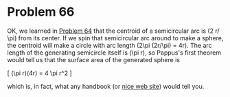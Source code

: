 # Problem 66 #

OK, we learned in [Problem 64][1] that the centroid of a semicircular arc is \(2 r/ \pi\) from its center. If we spin that semicircular arc around to make a sphere, the centroid will make a circle with arc length \(2\pi (2r/\pi) = 4r\). The arc length of the generating semicircle itself is \(\pi r\), so Pappus's first theorem would tell us that the surface area of the generated sphere is

\[ (\pi r)(4r) = 4 \pi r^2 \]

which is, in fact, what any handbook (or [nice web site][2]) would tell you.


[1]: problem064.html
[2]: http://mathworld.wolfram.com/Sphere.html

